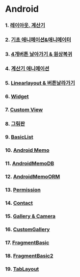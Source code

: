# Android

### 1. [레이아웃, 계산기](https://github.com/kps990515/ProgrammingStudy/tree/master/Android/BasicLayout)

### 2. [기초 애니메이션&애니메이터](https://github.com/kps990515/ProgrammingStudy/tree/master/Android/Animation)

### 3. [4개버튼 날아가기 & 원상복귀](https://github.com/kps990515/ProgrammingStudy/tree/master/Android/Rotating)

### 4. [계산기 애니메이션](https://github.com/kps990515/ProgrammingStudy/tree/master/Android/AniCal)

### 5. [Linearlayout & 버튼날라가기](https://github.com/kps990515/ProgrammingStudy/tree/master/Android/LinearLocation)

### 6. [Widget](https://github.com/kps990515/ProgrammingStudy/tree/master/Android/BasicWidget)

### 7. [Custom View](https://github.com/kps990515/ProgrammingStudy/tree/master/Android/CustomView)

### 8. [그림판](https://github.com/kps990515/ProgrammingStudy/tree/master/Android/CustomView/app)

### 9. [BasicList](https://github.com/kps990515/ProgrammingStudy/tree/master/Android/BasicList)

### 10. [Android Memo](https://github.com/kps990515/ProgrammingStudy/tree/master/Android/AndroidMemo)

### 11. [AndroidMemoDB](https://github.com/kps990515/ProgrammingStudy/tree/master/Android/AndroidMemoDB)

### 12. [AndroidMemoORM](https://github.com/kps990515/ProgrammingStudy/tree/master/Android/AndroidMemoORM)

### 13. [Permission](https://github.com/kps990515/ProgrammingStudy/tree/master/Android/Permission)

### 14. [Contact](https://github.com/kps990515/ProgrammingStudy/tree/master/Android/Contact)

### 15. [Gallery & Camera](https://github.com/kps990515/ProgrammingStudy/tree/master/Android/Gallery)

### 16. [CustomGallery](https://github.com/kps990515/ProgrammingStudy/tree/master/Android/CustomGallery)

### 17. [FragmentBasic](https://github.com/kps990515/ProgrammingStudy/tree/master/Android/FragmentBasic)

### 18. [FragmentBasic2](https://github.com/kps990515/ProgrammingStudy/tree/master/Android/FragmentBasic2)

### 19. [TabLayout](https://github.com/kps990515/ProgrammingStudy/tree/master/Android/TabLayout)
